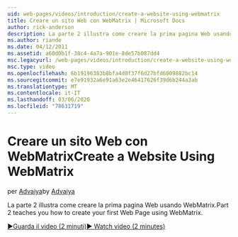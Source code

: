 ```yaml
---
uid: web-pages/videos/introduction/create-a-website-using-webmatrix
title: Creare un sito Web con WebMatrix | Microsoft Docs
author: rick-anderson
description: La parte 2 illustra come creare la prima pagina Web usando WebMatrix.
ms.author: riande
ms.date: 04/12/2011
ms.assetid: a60d0b1f-38c4-4a7a-901e-8de57b087dd4
msc.legacyurl: /web-pages/videos/introduction/create-a-website-using-webmatrix
msc.type: video
ms.openlocfilehash: 6b19196383b8bfa4d0f37f6d27bfd6009882bc14
ms.sourcegitcommit: e7e91932a6e91a63e2e46417626f39d6b244a3ab
ms.translationtype: MT
ms.contentlocale: it-IT
ms.lasthandoff: 03/06/2020
ms.locfileid: "78631719"
---
```

# <a name="create-a-website-using-webmatrix"></a><span data-ttu-id="42bd5-103">Creare un sito Web con WebMatrix</span><span class="sxs-lookup"><span data-stu-id="42bd5-103">Create a Website Using WebMatrix</span></span>

<span data-ttu-id="42bd5-104">per [Advaiya](https://twitter.com/Advaiyasolns)</span><span class="sxs-lookup"><span data-stu-id="42bd5-104">by [Advaiya](https://twitter.com/Advaiyasolns)</span></span>

<span data-ttu-id="42bd5-105">La parte 2 illustra come creare la prima pagina Web usando WebMatrix.</span><span class="sxs-lookup"><span data-stu-id="42bd5-105">Part 2 teaches you how to create your first Web Page using WebMatrix.</span></span>

[<span data-ttu-id="42bd5-106">&#9654;Guarda il video (2 minuti)</span><span class="sxs-lookup"><span data-stu-id="42bd5-106">&#9654; Watch video (2 minutes)</span></span>](https://channel9.msdn.com/Blogs/ASP-NET-Site-Videos/create-a-website-using-webmatrix)
